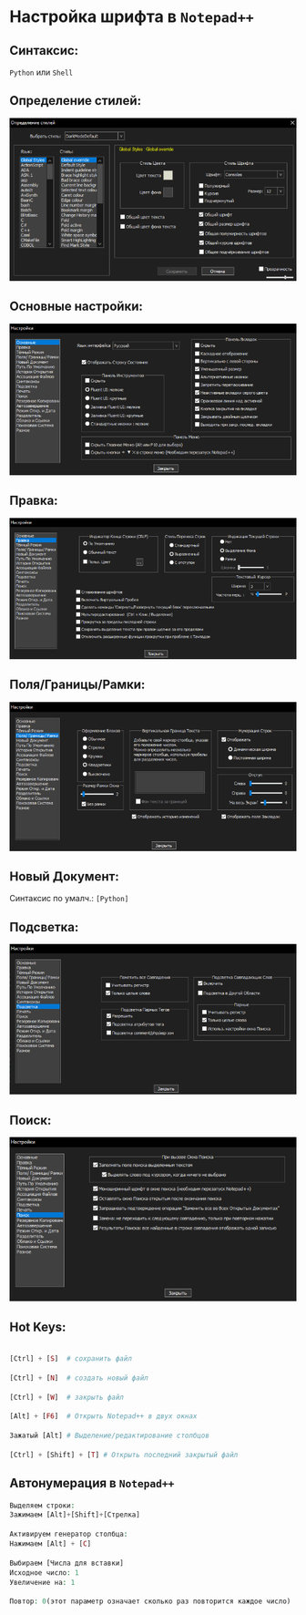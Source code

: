 # Настройка шрифта в `Notepad++`

## Синтаксис:

`Python` или `Shell`

## Определение стилей:
![Screenshot](6_Notepad.png)




## Основные настройки:
![Screenshot](1_Notepad.png)

## Правка:
![Screenshot](2_Notepad.png)

## Поля/Границы/Рамки:
![Screenshot](3_Notepad.png)

## Новый Документ:

Синтаксис по умалч.: `[Python]`

## Подсветка:
![Screenshot](4_Notepad.png)

## Поиск:
![Screenshot](5_Notepad.png)

## Hot Keys:
```php

[Ctrl] + [S]  # сохранить файл

[Ctrl] + [N]  # создать новый файл

[Ctrl] + [W]  # закрыть файл

[Alt] + [F6]  # Открыть Notepad++ в двух окнах

Зажатый [Alt] # Выделение/редактирование столбцов

[Ctrl] + [Shift] + [T] # Открыть последний закрытый файл

```


## Автонумерация в `Notepad++`

```php
Выделяем строки:
Зажимаем [Alt]+[Shift]+[Стрелка]

Активируем генератор столбца:
Нажимаем [Alt] + [C]

Выбираем [Числа для вставки]
Исходное число: 1
Увеличение на: 1

Повтор: 0(этот параметр означает сколько раз повторится каждое число)
```



